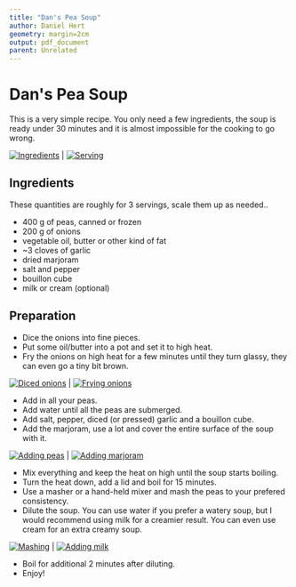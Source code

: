 ```yaml
---
title: "Dan's Pea Soup"
author: Daniel Hert
geometry: margin=2cm
output: pdf_document
parent: Unrelated
---
```


# Dan's Pea Soup

This is a very simple recipe. You only need a few ingredients, the soup is ready under 30 minutes and it is almost impossible for the cooking to go wrong.

[![](images/ingredients.jpg "Ingredients")](images/ingredients.jpg) | [![](images/serving.jpg "Serving")](images/serving.jpg)

## Ingredients

These quantities are roughly for 3 servings, scale them up as needed..

* 400 g of peas, canned or frozen
* 200 g of onions
* vegetable oil, butter or other kind of fat
* ~3 cloves of garlic
* dried marjoram
* salt and pepper
* bouillon cube
* milk or cream (optional)

## Preparation

- Dice the onions into fine pieces.
- Put some oil/butter into a pot and set it to high heat.
- Fry the onions on high heat for a few minutes until they turn glassy, they can even go a tiny bit brown.

[![](images/onion_diced.jpg "Diced onions")](images/onion_diced.jpg) | [![](images/onion_fry.jpg "Frying onions")](images/onion_fry.jpg)

- Add in all your peas.
- Add water until all the peas are submerged.
- Add salt, pepper, diced (or pressed) garlic and a bouillon cube.
- Add the marjoram, use a lot and cover the entire surface of the soup with it.

[![](images/added_peas.jpg "Adding peas")](images/added_peas.jpg) | [![](images/marjoram.jpg "Adding marjoram")](images/marjoram.jpg)

- Mix everything and keep the heat on high until the soup starts boiling.
- Turn the heat down, add a lid and boil for 15 minutes.
- Use a masher or a hand-held mixer and mash the peas to your prefered consistency.
- Dilute the soup. You can use water if you prefer a watery soup, but I would recommend using milk for a creamier result. You can even use cream for an extra creamy soup.

[![](images/mash.jpg "Mashing")](images/mash.jpg) | [![](images/milk.jpg "Adding milk")](images/milk.jpg)

- Boil for additional 2 minutes after diluting.
- Enjoy!

